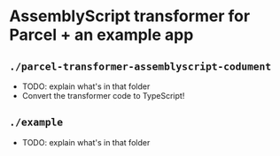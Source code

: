 # AssemblyScript transformer for Parcel + an example app
## `./parcel-transformer-assemblyscript-codument`
- TODO: explain what's in that folder
- Convert the transformer code to TypeScript!

## `./example`
- TODO: explain what's in that folder
